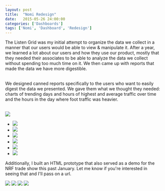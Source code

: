 ```yaml
---
layout: post
title:  "Nomi Redesign"
date:   2015-05-26 24:00:00
categories: ['Dashboards']
tags: ['Nomi', 'Dashboard', 'Redesign']
---
```

<div class="text-block">
The Listen Grid was my initial attempt to organize the data we collect in a manner that our users would be able to view &amp; manipulate it. After a year, we learned a lot about our users and how they use our product, mostly that they needed their associates to be able to analyze the data we collect without spending too much time on it. We then came up with  reports that made the data we have more digestible. <br /><br />

We designed canned reports specifically to the users who want to easily digest the data we presented. We gave them what we thought they needed: charts of trending days and hours of highest and average traffic over time and the hours in the day where foot traffic was heavier. <br /><br />
</div>

<div class="images">
	<img src="{{ base.url }}/images/Nomi/nomi-redesign-00.png" />
</div>
<div class="text-block small">
<ul class="sketch">
	<li><img src="{{ base.url }}/images/Nomi/redesign-sketch-01.png" />
	</li>
	<li><img src="{{ base.url }}/images/Nomi/redesign-sketch-02.png" />
	</li>
	<li><img src="{{ base.url }}/images/Nomi/redesign-sketch-03.png" />
	</li>
	<li><img src="{{ base.url }}/images/Nomi/redesign-sketch-04.png" />
	</li>
	<li><img src="{{ base.url }}/images/Nomi/redesign-sketch-05.png" />
	</li>
	<li><img src="{{ base.url }}/images/Nomi/redesign-sketch-06.png" />
	</li>
</ul>

Additionally, I built an HTML prototype that also served as a demo for the NRF trade show this past January. Let me know if you're interested in seeing that and I'll pass on a url.

</div>
<div class="images">
	<img src="{{ base.url }}/images/Nomi/nomi-redesign-02.png" />
	<img src="{{ base.url }}/images/Nomi/nomi-redesign-03.png" />
	<img src="{{ base.url }}/images/Nomi/nomi-redesign-04.png" />
	<img src="{{ base.url }}/images/Nomi/nomi-redesign-05.png" />
</div>



[jekyll-gh]: https://github.com/jekyll/jekyll
[jekyll]:    http://jekyllrb.com

